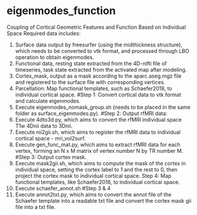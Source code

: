 # eigenmodes_function
Coupling of Cortical Geometric Features and Function Based on Individual Space
Required data includes:
1. Surface data output by freesurfer (using the midthickness structure), which needs to be converted to vtk format, and processed through LBO operation to obtain eigenmodes.
2. Functional data, resting state extracted from the 4D-nifti file of timeseries, task state extracted from the activated map after modeling.
3. Cortex_mask, output as a mask according to the aparc.aseg.mgz file and registered to the surface file with corresponding vertices.
4. Parcellation: Map functional templates, such as Schaefer2018, to individual cortical space.
#Step 1: Convert cortical data to vtk format and calculate eigenmodes.
1. Execute eigenmodes_nomask_group.sh (needs to be placed in the same folder as surface_eigenmodes.py).
#Step 2: Output rfMRI data:
1. Execute 4dto3d.py, which aims to convert the rfMRI individual space T1w 4Dnii data to 3Dnii.
2. Execute nii2gii.sh, which aims to register the rfMRI data to individual cortical space - mri_vol2surf.
3. Execute gen_func_mat.py, which aims to extract rfMRI data for each vertex, forming an N x M matrix of vertex number N by TR number M.
#Step 3: Output cortex mask.
1. Execute mask2gii.sh, which aims to compute the mask of the cortex in individual space, setting the cortex label to 1 and the rest to 0, then project the cortex mask to individual cortical space.
Step 4: Map functional templates, like Schaefer2018, to individual cortical space.
1. Execute schaefer_annot.sh
#Step 3 & 4
2. Execute annot2txt.py, which aims to convert the annot file of the Schaefer template into a readable txt file and convert the cortex mask gii file into a txt file.
